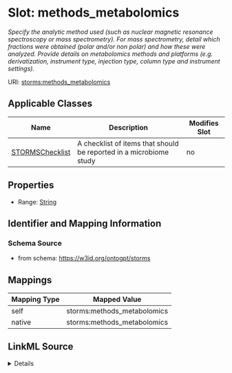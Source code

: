 

# Slot: methods_metabolomics


_Specify the analytic method used (such as nuclear magnetic resonance spectroscopy or mass spectrometry). For mass spectrometry, detail which fractions were obtained (polar and/or non polar) and how these were analyzed. Provide details on metabolomics methods and platforms (e.g. derivatization, instrument type, injection type, column type and instrument settings)._



URI: [storms:methods_metabolomics](http://w3id.org/ontogpt/storms/methods_metabolomics)



<!-- no inheritance hierarchy -->





## Applicable Classes

| Name | Description | Modifies Slot |
| --- | --- | --- |
| [STORMSChecklist](STORMSChecklist.md) | A checklist of items that should be reported in a microbiome study |  no  |







## Properties

* Range: [String](String.md)





## Identifier and Mapping Information







### Schema Source


* from schema: https://w3id.org/ontogpt/storms




## Mappings

| Mapping Type | Mapped Value |
| ---  | ---  |
| self | storms:methods_metabolomics |
| native | storms:methods_metabolomics |




## LinkML Source

<details>
```yaml
name: methods_metabolomics
description: Specify the analytic method used (such as nuclear magnetic resonance
  spectroscopy or mass spectrometry). For mass spectrometry, detail which fractions
  were obtained (polar and/or non polar) and how these were analyzed. Provide details
  on metabolomics methods and platforms (e.g. derivatization, instrument type, injection
  type, column type and instrument settings).
from_schema: https://w3id.org/ontogpt/storms
rank: 1000
alias: methods_metabolomics
owner: STORMSChecklist
domain_of:
- STORMSChecklist
slot_group: methods
range: string

```
</details>